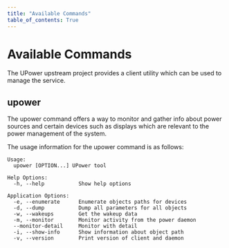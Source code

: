 ```yaml
---
title: "Available Commands"
table_of_contents: True
---
```


# Available Commands

The UPower upstream project provides a client utility which can be used to
manage the service.

## upower

The upower command offers a way to monitor and gather info about power sources
and certain devices such as displays which are relevant to the power management
of the system.

The usage information for the upower command is as follows:

```
Usage:
  upower [OPTION...] UPower tool

Help Options:
  -h, --help           Show help options

Application Options:
  -e, --enumerate      Enumerate objects paths for devices
  -d, --dump           Dump all parameters for all objects
  -w, --wakeups        Get the wakeup data
  -m, --monitor        Monitor activity from the power daemon
  --monitor-detail     Monitor with detail
  -i, --show-info      Show information about object path
  -v, --version        Print version of client and daemon
```
